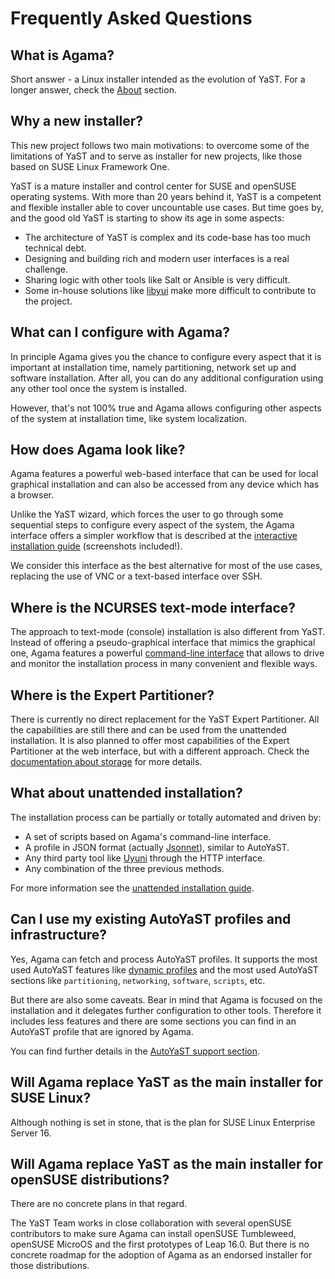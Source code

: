 # Frequently Asked Questions

## What is Agama?

Short answer - a Linux installer intended as the evolution of YaST. For a longer answer, check
the [About](/about) section.

## Why a new installer?

This new project follows two main motivations: to overcome some of the limitations of YaST and to
serve as installer for new projects, like those based on SUSE Linux Framework One.

YaST is a mature installer and control center for SUSE and openSUSE operating systems. With more
than 20 years behind it, YaST is a competent and flexible installer able to cover uncountable use
cases. But time goes by, and the good old YaST is starting to show its age in some aspects:

- The architecture of YaST is complex and its code-base has too much technical debt.
- Designing and building rich and modern user interfaces is a real challenge.
- Sharing logic with other tools like Salt or Ansible is very difficult.
- Some in-house solutions like [libyui](https://github.com/libyui/libyui) make more difficult to
  contribute to the project.

## What can I configure with Agama?

In principle Agama gives you the chance to configure every aspect that it is important at
installation time, namely partitioning, network set up and software installation. After all, you can
do any additional configuration using any other tool once the system is installed.

However, that's not 100% true and Agama allows configuring other aspects of the system at
installation time, like system localization.

## How does Agama look like?

Agama features a powerful web-based interface that can be used for local graphical installation and
can also be accessed from any device which has a browser.

Unlike the YaST wizard, which forces the user to go through some sequential steps to configure every
aspect of the system, the Agama interface offers a simpler workflow that is described at the
[interactive installation guide](docs/user/interactive) (screenshots included!).

We consider this interface as the best alternative for most of the use cases, replacing the
use of VNC or a text-based interface over SSH.

## Where is the NCURSES text-mode interface?

The approach to text-mode (console) installation is also different from YaST. Instead of offering a
pseudo-graphical interface that mimics the graphical one, Agama features a powerful
[command-line interface](docs/user/cli) that allows to drive and monitor the installation process
in many convenient and flexible ways.

## Where is the Expert Partitioner?

There is currently no direct replacement for the YaST Expert Partitioner. All the capabilities are
still there and can be used from the unattended installation. It is also planned to offer most
capabilities of the Expert Partitioner at the web interface, but with a different approach. Check
the [documentation about storage](docs/user/interactive/storage) for more details.

## What about unattended installation?

The installation process can be partially or totally automated and driven by:

  - A set of scripts based on Agama's command-line interface.
  - A profile in JSON format (actually [Jsonnet](https://jsonnet.org/)), similar to AutoYaST.
  - Any third party tool like [Uyuni](https://www.uyuni-project.org/) through the HTTP interface.
  - Any combination of the three previous methods.

For more information see the [unattended installation guide](docs/user/unattended).

## Can I use my existing AutoYaST profiles and infrastructure?

Yes, Agama can fetch and process AutoYaST profiles. It supports the most used AutoYaST features
like [dynamic profiles](https://documentation.suse.com/sles/15-SP5/html/SLES-all/part-dynamic-profiles.html)
and the most used AutoYaST sections like `partitioning`, `networking`, `software`, `scripts`, etc.

But there are also some caveats. Bear in mind that Agama is focused on the installation and it delegates
further configuration to other tools. Therefore it includes less features and there are some
sections you can find in an AutoYaST profile that are ignored by Agama.

You can find further details in the [AutoYaST support section](docs/user/autoyast).

## Will Agama replace YaST as the main installer for SUSE Linux?

Although nothing is set in stone, that is the plan for SUSE Linux Enterprise Server 16. 

## Will Agama replace YaST as the main installer for openSUSE distributions?

There are no concrete plans in that regard.

The YaST Team works in close collaboration with several openSUSE contributors to make sure Agama can
install openSUSE Tumbleweed, openSUSE MicroOS and the first prototypes of Leap 16.0. But there is
no concrete roadmap for the adoption of Agama as an endorsed installer for those distributions.


